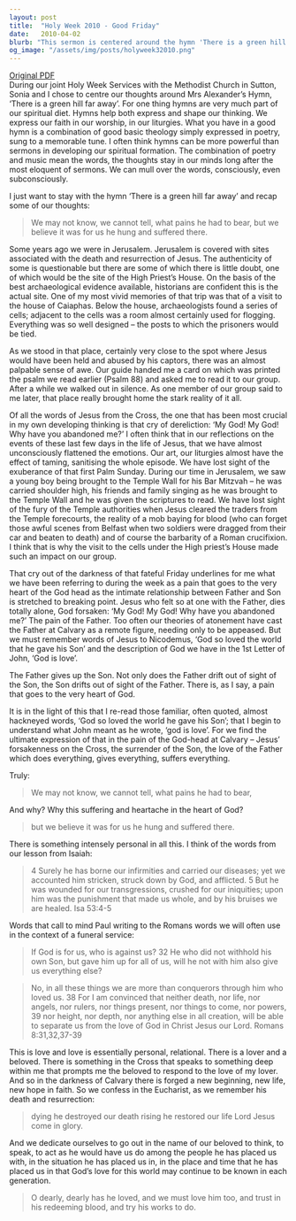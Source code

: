 ```yaml
---
layout: post
title:  "Holy Week 2010 - Good Friday"
date:   2010-04-02
blurb: "This sermon is centered around the hymn 'There is a green hill far away' and the events of Good Friday. It explores the deep pain experienced by Jesus on the cross and the profound love of God that led to the ultimate sacrifice. The sermon emphasizes the personal, relational aspect of God's love and encourages us to respond to this love by living out our faith."
og_image: "/assets/img/posts/holyweek32010.png"
---
```

[Original PDF](/assets/pdf/holyweek32010.pdf)    
During our joint Holy Week Services with the Methodist Church in Sutton, Sonia and I chose to centre our thoughts around Mrs Alexander’s Hymn, ‘There is a green hill far away’. For one thing hymns are very much part of our spiritual diet. Hymns help both express and shape our thinking. We express our faith in our worship, in our liturgies. What you have in a good hymn is a combination of good basic theology simply expressed in poetry, sung to a memorable tune. I often think hymns can be more powerful than sermons in developing our spiritual formation. The combination of poetry and music mean the words, the thoughts stay in our minds long after the most eloquent of sermons. We can mull over the words, consciously, even subconsciously.

I just want to stay with the hymn ‘There is a green hill far away’ and recap some of our thoughts:

> We may not know, we cannot tell,
> what pains he had to bear,
> but we believe it was for us
> he hung and suffered there.

Some years ago we were in Jerusalem. Jerusalem is covered with sites associated with the death and resurrection of Jesus. The authenticity of some is questionable but there are some of which there is little doubt, one of which would be the site of the High Priest’s House. On the basis of the best archaeological evidence available, historians are confident this is the actual site. One of my most vivid memories of that trip was that of a visit to the house of Caiaphas. Below the house, archaeologists found a series of cells; adjacent to the cells was a room almost certainly used for flogging. Everything was so well designed – the posts to which the prisoners would be tied.

As we stood in that place, certainly very close to the spot where Jesus would have been held and abused by his captors, there was an almost palpable sense of awe. Our guide handed me a card on which was printed the psalm we read earlier (Psalm 88) and asked me to read it to our group. After a while we walked out in silence. As one member of our group said to me later, that place really brought home the stark reality of it all.

Of all the words of Jesus from the Cross, the one that has been most crucial in my own developing thinking is that cry of dereliction: ‘My God! My God! Why have you abandoned me?’ I often think that in our reflections on the events of these last few days in the life of Jesus, that we have almost unconsciously flattened the emotions. Our art, our liturgies almost have the effect of taming, sanitising the whole episode. We have lost sight of the exuberance of that first Palm Sunday. During our time in Jerusalem, we saw a young boy being brought to the Temple Wall for his Bar Mitzvah – he was carried shoulder high, his friends and family singing as he was brought to the Temple Wall and he was given the scriptures to read. We have lost sight of the fury of the Temple authorities when Jesus cleared the traders from the Temple forecourts, the reality of a mob baying for blood (who can forget those awful scenes from Belfast when two soldiers were dragged from their car and beaten to death) and of course the barbarity of a Roman crucifixion. I think that is why the visit to the cells under the High priest’s House made such an impact on our group.

That cry out of the darkness of that fateful Friday underlines for me what we have been referring to during the week as a pain that goes to the very heart of the God head as the intimate relationship between Father and Son is stretched to breaking point. Jesus who felt so at one with the Father, dies totally alone, God forsaken: ‘My God! My God! Why have you abandoned me?’ The pain of the Father. Too often our theories of atonement have cast the Father at Calvary as a remote figure, needing only to be appeased. But we must remember words of Jesus to Nicodemus, ‘God so loved the world that he gave his Son’ and the description of God we have in the 1st Letter of John, ‘God is love’.

The Father gives up the Son. Not only does the Father drift out of sight of the Son, the Son drifts out of sight of the Father. There is, as I say, a pain that goes to the very heart of God.

It is in the light of this that I re-read those familiar, often quoted, almost hackneyed words, ‘God so loved the world he gave his Son’; that I begin to understand what John meant as he wrote, ‘god is love’. For we find the ultimate expression of that in the pain of the God-head at Calvary – Jesus’ forsakenness on the Cross, the surrender of the Son, the love of the Father which does everything, gives everything, suffers everything.

Truly:

> We may not know, we cannot tell,
> what pains he had to bear,

And why? Why this suffering and heartache in the heart of God?

> but we believe it was for us
> he hung and suffered there.

There is something intensely personal in all this. I think of the words from our lesson from Isaiah:

> 4 Surely he has borne our infirmities
> and carried our diseases;
> yet we accounted him stricken,
> struck down by God, and afflicted.
> 5 But he was wounded for our transgressions,
> crushed for our iniquities;
> upon him was the punishment that made us whole,
> and by his bruises we are healed. Isa 53:4-5

Words that call to mind Paul writing to the Romans words we will often use in the context of a funeral service:

> If God is for us, who is against us? 32 He who did not
> withhold his own Son, but gave him up for all of us, will he
> not with him also give us everything else?

> No, in all these things we are more than conquerors through
> him who loved us. 38 For I am convinced that neither death,
> nor life, nor angels, nor rulers, nor things present, nor things
> to come, nor powers, 39 nor height, nor depth, nor anything
> else in all creation, will be able to separate us from the love
> of God in Christ Jesus our Lord. Romans 8:31,32,37-39

This is love and love is essentially personal, relational. There is a lover and a beloved. There is something in the Cross that speaks to something deep within me that prompts me the beloved to respond to the love of my lover. And so in the darkness of Calvary there is forged a new beginning, new life, new hope in faith. So we confess in the Eucharist, as we remember his death and resurrection:

> dying he destroyed our death
> rising he restored our life
> Lord Jesus come in glory.

And we dedicate ourselves to go out in the name of our beloved to think, to speak, to act as he would have us do among the people he has placed us with, in the situation he has placed us in, in the place and time that he has placed us in that God’s love for this world may continue to be known in each generation.

> O dearly, dearly has he loved,
> and we must love him too,
> and trust in his redeeming blood,
> and try his works to do.
